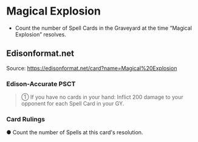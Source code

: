 # Magical Explosion

*   Count the number of Spell Cards in the Graveyard at the time “Magical Explosion” resolves.

## Edisonformat.net

Source: https://edisonformat.net/card?name=Magical%20Explosion

### Edison-Accurate PSCT

> ① If you have no cards in your hand: Inflict 200 damage to your opponent for each Spell Card in your GY.

### Card Rulings

● Count the number of Spells at this card's resolution.
            